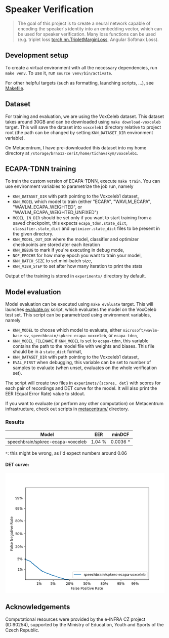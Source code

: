 # Speaker Verification

> The goal of this project is to create a neural network capable of encoding the speaker's identity into 
an embedding vector, which can be used for speaker verification. Many loss functions can be used (e.g. triplet loss 
[torch.nn.TripletMarginLoss](https://pytorch.org/docs/stable/generated/torch.nn.TripletMarginLoss.html),
Angular Softmax Loss).

## Development setup

To create a virtual environment with all the necessary dependencies, run `make venv`. To use it,
run `source venv/bin/activate`.

For other helpful targets (such as formatting, launching scripts, ...), see [Makefile](Makefile).

## Dataset

For training and evaluation, we are using the VoxCeleb dataset. This dataset takes around 30GB and can be downloaded
using `make download-voxceleb` target. This will save the dataset into `voxceleb1` directory relative
to project root (the path can be changed by setting `KNN_DATASET_DIR` environment variable).

On Metacentrum, I have pre-downloaded this dataset into my home directory at
`/storage/brno12-cerit/home/tichavskym/voxceleb1`.

## ECAPA-TDNN training

To train the custom version of ECAPA-TDNN, execute `make train`. You can use environment variables to parametrize
the job run, namely

- `KNN_DATASET_DIR` with path pointing to the Voxceleb1 dataset,
- `KNN_MODEL` which model to train (either "ECAPA", "WAVLM_ECAPA", "WAVLM_ECAPA_WEIGHTED", or 
    "WAVLM_ECAPA_WEIGHTED_UNFIXED")
- `MODEL_IN_DIR` should be set only if you want to start training from a saved checkpoint, this expects
    `ecapa_tdnn.state_dict`, `classifier.state_dict` and `optimizer.state_dict` files to be present in the given
    directory.
- `KNN_MODEL_OUT_DIR` where the model, classifier and optimizer checkpoints are stored ater each iteration
- `KNN_DEBUG` to mark if you're executing in debug mode,
- `NOF_EPOCHS` for how many epoch you want to train your model,
- `KNN_BATCH_SIZE` to set mini-batch size,
- `KNN_VIEW_STEP` to set after how many iteration to print the stats

Output of the training is stored in `experiments/` directory by default.

## Model evaluation

Model evaluation can be executed using `make evaluate` target. This will launches [evaluate.py](evaluate.py) script,
which evaluates the model on the VoxCeleb test set. This script can be parametrized using environment variables, namely

- `KNN_MODEL` to choose which model to evaluate, either `microsoft/wavlm-base-sv`, `speechbrain/spkrec-ecapa-voxceleb`,
    or `ecapa-tdnn`,
- `KNN_MODEL_FILENAME` if `KNN_MODEL` is set to `ecapa-tdnn`, this variable contains the path to the model file with
    weights and biases. This file should be in a `state_dict` format,
- `KNN_DATASET_DIR` with path pointing to the Voxceleb1 dataset,
- `EVAL_FIRST` when debugging, this variable can be set to number of samples to evaluate (when unset,
    evaluates on the whole verification set).

The script will create two files in `experimets/{scores, det}` with scores for each pair of recordings and DET 
curve for the model. It will also print the EER (Equal Error Rate) value to stdout.

If you want to evaluate (or perform any other computation) on Metacentrum infrastructure, check out scripts 
in [metacentrum/](metacentrum/) directory.

### Results

| Model                             | EER    | minDCF   |
|-----------------------------------|--------|----------|
| speechbrain/spkrec-ecapa-voxceleb | 1.04 % | 0.0036 * |

`*`: this might be wrong, as I'd expect numbers around 0.06

#### DET curve:

![speechbrain/spkrec-ecapa-voxceleb](docs/speechbrain-spkrec-ecapa-voxceleb-det.png)

## Acknowledgements

Computational resources were provided by the e-INFRA CZ project (ID:90254),
supported by the Ministry of Education, Youth and Sports of the Czech Republic.
